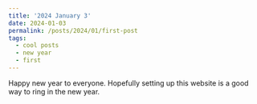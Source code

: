 ```yaml
---
title: '2024 January 3'
date: 2024-01-03
permalink: /posts/2024/01/first-post
tags:
  - cool posts
  - new year
  - first
---
```


Happy new year to everyone.
Hopefully setting up this website is a good way to ring in the new year.